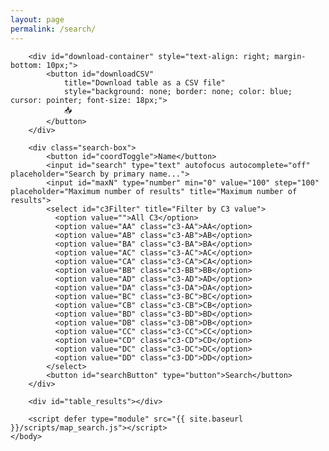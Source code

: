 ```yaml
---
layout: page
permalink: /search/
---
```


<script src="https://d3js.org/d3.v7.min.js"></script>
<script src="https://d3js.org/d3-geo-projection.v4.min.js"></script>
<script src="https://cdnjs.cloudflare.com/ajax/libs/pako/2.1.0/pako.min.js"></script>

<html lang="en">
    <body>
        <div id="map_plot"></div>

        <div id="download-container" style="text-align: right; margin-bottom: 10px;">
            <button id="downloadCSV" 
                title="Download table as a CSV file" 
                style="background: none; border: none; color: blue; cursor: pointer; font-size: 18px;">
                📥
            </button>
        </div>

        <div class="search-box">
            <button id="coordToggle">Name</button>
            <input id="search" type="text" autofocus autocomplete="off" placeholder="Search by primary name...">
            <input id="maxN" type="number" min="0" value="100" step="100" placeholder="Maximum number of results" title="Maximum number of results">
            <select id="c3Filter" title="Filter by C3 value">
              <option value="">All C3</option>
              <option value="AA" class="c3-AA">AA</option>
              <option value="AB" class="c3-AB">AB</option>
              <option value="BA" class="c3-BA">BA</option>
              <option value="AC" class="c3-AC">AC</option>
              <option value="CA" class="c3-CA">CA</option>
              <option value="BB" class="c3-BB">BB</option>
              <option value="AD" class="c3-AD">AD</option>
              <option value="DA" class="c3-DA">DA</option>
              <option value="BC" class="c3-BC">BC</option>
              <option value="CB" class="c3-CB">CB</option>
              <option value="BD" class="c3-BD">BD</option>
              <option value="DB" class="c3-DB">DB</option>
              <option value="CC" class="c3-CC">CC</option>
              <option value="CD" class="c3-CD">CD</option>
              <option value="DC" class="c3-DC">DC</option>
              <option value="DD" class="c3-DD">DD</option>
            </select>
            <button id="searchButton" type="button">Search</button>
        </div>

        <div id="table_results"></div> 

        <script defer type="module" src="{{ site.baseurl }}/scripts/map_search.js"></script>
    </body>
</html>